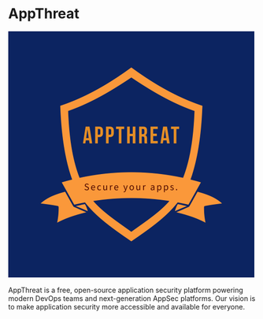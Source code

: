 # AppThreat

![AppThreat Logo](https://raw.githubusercontent.com/AppThreat/.github/main/profile/appthreat-logo-small.png)

AppThreat is a free, open-source application security platform powering modern DevOps teams and next-generation AppSec platforms. Our vision is to make application security more accessible and available for everyone.
